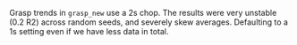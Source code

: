 Grasp trends in `grasp_new` use a 2s chop. The results were very unstable (0.2 R2) across random seeds, and severely skew averages. Defaulting to a 1s setting even if we have less data in total.